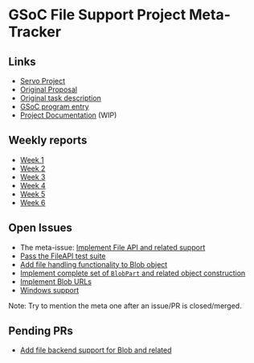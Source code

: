 # GSoC File Support Project Meta-Tracker

## Links
+ [Servo Project](https://github.com/servo/servo)
+ [Original Proposal](http://zhenzhang.me/assets/gsoc-proposal.pdf)
+ [Original task description](https://github.com/servo/servo/wiki/Summer-of-Code-2016:-File-support)
+ [GSoC program entry](https://summerofcode.withgoogle.com/projects/#4877001525559296)
+ [Project Documentation](notes/file-support-design-doc.md) (WIP)

## Weekly reports
+ [Week 1](weekly/4_23-4_30.md)
+ [Week 2](weekly/5_1-5_7.md)
+ [Week 3](weekly/5_8-5_14.md)
+ [Week 4](weekly/5_15-5-21.md)
+ [Week 5](weekly/5_22-5_28.md)
+ [Week 6](weekly/5_29-6_4.md)

## Open Issues
+ The meta-issue: [Implement File API and related support](https://github.com/servo/servo/issues/11131)
+ [Pass the FileAPI test suite](https://github.com/servo/servo/issues/10778)
+ [Add file handling functionality to Blob object](https://github.com/servo/servo/issues/10851)
+ [Implement complete set of `BlobPart` and related object construction](https://github.com/servo/servo/issues/10911)
+ [Implement Blob URLs](https://github.com/servo/servo/issues/10539)
+ [Windows support](https://github.com/izgzhen/nfd-sys/issues/2)


Note: Try to mention the meta one after an issue/PR is closed/merged.

## Pending PRs
* [Add file backend support for Blob and related](https://github.com/servo/servo/pull/11221)

